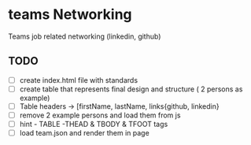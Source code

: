 # teams Networking

Teams job related networking  (linkedin, github)

## TODO

-[ ] create index.html file with standards
-[ ] create table that represents final design and structure ( 2 persons as example)
-[ ] Table headers -> [firstName, lastName, links{github, linkedin}
-[ ] remove 2 example persons and load them from js
-[ ] hint - TABLE -THEAD & TBODY & TFOOT tags
-[ ] load team.json and render them in page